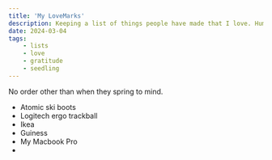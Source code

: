 ```yaml
---
title: 'My LoveMarks'
description: Keeping a list of things people have made that I love. Humans don't count.
date: 2024-03-04
tags:
    - lists
    - love
    - gratitude
    - seedling
---
```


No order other than when they spring to mind.

- Atomic ski boots
- Logitech ergo trackball
- Ikea
- Guiness
- My Macbook Pro
- 